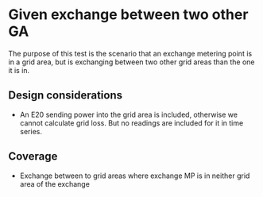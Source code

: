 # Given exchange between two other GA

The purpose of this test is the scenario that an exchange metering point is in a grid area, but is exchanging between
two other grid areas than the one it is in.

## Design considerations

- An E20 sending power into the grid area is included, otherwise we cannot calculate grid loss. But no readings are
  included for it in time series.

## Coverage

- Exchange between to grid areas where exchange MP is in neither grid area of the exchange
